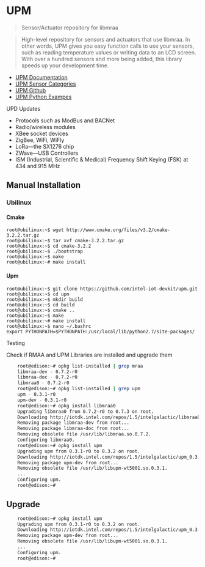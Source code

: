 UPM
==

> Sensor/Actuator repository for libmraa

> High-level repository for sensors and actuators that use libmraa. In other words, UPM gives you easy function calls to use your sensors, such as reading temperature values or writing data to an LCD screen. With over a hundred sensors and more being added, this library speeds up your development time. 

- [UPM Documentation](http://iotdk.intel.com/docs/master/upm/index.html)
- [UPM Sensor Categories](http://iotdk.intel.com/docs/master/upm/modules.html)
- [UPM Github](https://github.com/intel-iot-devkit/upm)
- [UPM Python Exampes](https://github.com/intel-iot-devkit/upm/tree/master/examples/python)

UPD Updates

- Protocols such as ModBus and BACNet
- Radio/wireless modules
- XBee socket devices
- ZigBee, WiFi, WiFly
- LoRa—the SX1276 chip
- ZWave—USB Controllers
- ISM (Industrial, Scientific & Medical) Frequency Shift Keying (FSK) at 434 and 915 MHz

## Manual Installation

### Ubilinux

#### Cmake

    root@ubilinux:~$ wget http://www.cmake.org/files/v3.2/cmake-3.2.2.tar.gz
    root@ubilinux:~$ tar xvf cmake-3.2.2.tar.gz
    root@ubilinux:~$ cd cmake-3.2.2
    root@ubilinux:~$ ./bootstrap
    root@ubilinux:~$ make
    root@ubilinux:~# make install

#### Upm

    root@ubilinux:~$ git clone https://github.com/intel-iot-devkit/upm.git
    root@ubilinux:~$ cd upm
    root@ubilinux:~$ mkdir build
    root@ubilinux:~$ cd build
    root@ubilinux:~$ cmake ..
    root@ubilinux:~$ make
    root@ubilinux:~# make install
    root@ubilinux:~$ nano ~/.bashrc
    export PYTHONPATH=$PYTHONPATH:/usr/local/lib/python2.7/site-packages/

Testing

Check if RMAA and UPM Libraries are installed and upgrade them

```sh
    root@edison:~# opkg list-installed | grep mraa
    libmraa-dev - 0.7.2-r0
    libmraa-doc - 0.7.2-r0
    libmraa0 - 0.7.2-r0
    root@edison:~# opkg list-installed | grep upm
    upm - 0.3.1-r0
    upm-dev - 0.3.1-r0
    root@edison:~# opkg install libmraa0
    Upgrading libmraa0 from 0.7.2-r0 to 0.7.3 on root.
    Downloading http://iotdk.intel.com/repos/1.5/intelgalactic/libmraa0_0.7.3_i586.ipk.
    Removing package libmraa-dev from root...
    Removing package libmraa-doc from root...
    Removing obsolete file /usr/lib/libmraa.so.0.7.2.
    Configuring libmraa0.
    root@edison:~# opkg install upm
    Upgrading upm from 0.3.1-r0 to 0.3.2 on root.
    Downloading http://iotdk.intel.com/repos/1.5/intelgalactic/upm_0.3.2_i586.ipk.
    Removing package upm-dev from root...
    Removing obsolete file /usr/lib/libupm-wt5001.so.0.3.1.
    ...
    Configuring upm.
    root@edison:~# 
```

## Upgrade

```sh
    root@edison:~# opkg install upm
    Upgrading upm from 0.3.1-r0 to 0.3.2 on root.
    Downloading http://iotdk.intel.com/repos/1.5/intelgalactic/upm_0.3.2_i586.ipk.
    Removing package upm-dev from root...
    Removing obsolete file /usr/lib/libupm-wt5001.so.0.3.1.
    ...
    Configuring upm.
    root@edison:~# 
```
